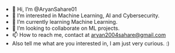 - 👋 Hi, I’m @AryanSahare01
- 👀 I’m interested in Machine Learning, AI and Cybersecurity.
- 🌱 I’m currently learning Machine Learning.
- 💞️ I’m looking to collaborate on ML projects.
- 📫 How to reach me, contact at aryan2004sahare@gmail.com 
- Also tell me what are you interested in, I am just very curious. :)

<!---
AryanSahare01/AryanSahare01 is a ✨ special ✨ repository because its `README.md` (this file) appears on your GitHub profile.
You can click the Preview link to take a look at your changes.
--->
